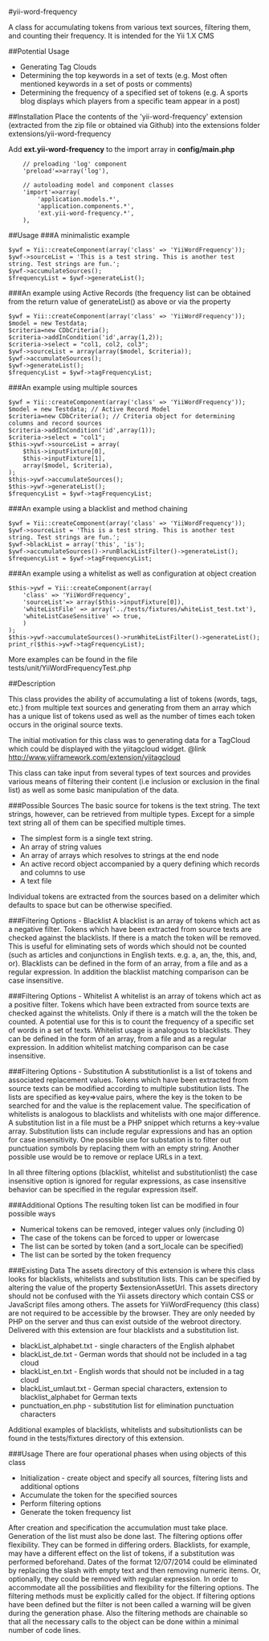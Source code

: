 #yii-word-frequency

A class for accumulating tokens from various text sources, filtering them, and counting their frequency. 
It is intended for the Yii 1.X CMS

##Potential Usage
* Generating Tag Clouds
* Determining the top keywords in a set of texts (e.g. Most often mentioned keywords in a set of posts or comments)
* Determining the frequency of a specified set of tokens (e.g. A sports blog displays which players from a specific team appear in a post)

##Installation
Place the contents of the 'yii-word-frequency' extension (extracted from the zip file 
or obtained via Github) into the extensions folder extensions/yii-word-frequency 

Add **ext.yii-word-frequency** to the import array in **config/main.php**
~~~	
	// preloading 'log' component
	'preload'=>array('log'),

	// autoloading model and component classes
	'import'=>array(
		'application.models.*',
		'application.components.*',
		'ext.yii-word-frequency.*', 
	),
~~~

##Usage
###A minimalistic example
~~~
$ywf = Yii::createComponent(array('class' => 'YiiWordFrequency'));
$ywf->sourceList = 'This is a test string. This is another test string. Test strings are fun.';
$ywf->accumulateSources();
$frequencyList = $ywf->generateList();
~~~

###An example using Active Records 
(the frequency list can be obtained from the return value of generateList() as above 
 or via the property 

	$ywf = Yii::createComponent(array('class' => 'YiiWordFrequency'));
	$model = new Testdata;
	$criteria=new CDbCriteria();
	$criteria->addInCondition('id',array(1,2)); 
	$criteria->select = "col1, col2, col3";
	$ywf->sourceList = array(array($model, $criteria));
	$ywf->accumulateSources();
	$ywf->generateList();
	$frequencyList = $ywf->tagFrequencyList;

###An example using multiple sources

	$ywf = Yii::createComponent(array('class' => 'YiiWordFrequency'));
	$model = new Testdata; // Active Record Model
	$criteria=new CDbCriteria(); // Criteria object for determining columns and record sources
	$criteria->addInCondition('id',array(1)); 
	$criteria->select = "col1";
	$this->ywf->sourceList = array(
		$this->inputFixture[0],
		$this->inputFixture[1],
		array($model, $criteria),
	);
	$this->ywf->accumulateSources();
	$this->ywf->generateList();
	$frequencyList = $ywf->tagFrequencyList;

###An example using a blacklist and method chaining 

	$ywf = Yii::createComponent(array('class' => 'YiiWordFrequency'));
	$ywf->sourceList = 'This is a test string. This is another test string. Test strings are fun.';
	$ywf->blackList = array('this', 'is');
	$ywf->accumulateSources()->runBlackListFilter()->generateList();
	$frequencyList = $ywf->tagFrequencyList;

###An example using a whitelist as well as configuration at object creation 

	$this->ywf = Yii::createComponent(array(
		'class' => 'YiiWordFrequency',
		'sourceList'=> array($this->inputFixture[0]),
		'whiteListFile' => array('../tests/fixtures/whiteList_test.txt'),
		'whiteListCaseSensitive' => true,
		)
	);
	$this->ywf->accumulateSources()->runWhiteListFilter()->generateList();
	print_r($this->ywf->tagFrequencyList);

More examples can be found in the file tests/unit/YiiWordFrequencyTest.php

##Description

This class provides the ability of accumulating a list of tokens (words, tags, etc.) from 
multiple text sources and generating from them an array which has a unique list of tokens used 
as well as the number of times each token occurs in the original source texts.

The initial motivation for this class was to generating data for a TagCloud which 
could be displayed with the yiitagcloud widget.
@link http://www.yiiframework.com/extension/yiitagcloud

This class can take input from several types of text sources and provides various means 
of filtering their content (i.e inclusion or exclusion in the final list) as well as some 
basic manipulation of the data.

###Possible Sources
The basic source for tokens is the text string. The text strings, however, can be retrieved from 
multiple types. Except for a simple text string all of them can be specified multiple times.
* The simplest form is a single text string.
* An array of string values
* An array of arrays which resolves to strings at the end node
* An active record object accompanied by a query defining which records and columns to use 
* A text file

Individual tokens are extracted from the sources based on a delimiter which defaults to
space but can be otherwise specified.

###Filtering Options - Blacklist
A blacklist is an array of tokens which act as a negative filter. Tokens which have been extracted
from source texts are checked against the blacklists. If there is a match the token will be removed.
This is useful for eliminating sets of words which should not be counted (such as articles 
and conjunctions in English texts. e.g. a, an, the, this, and, or).
Blacklists can be defined in the form of an array, from a file and as a regular expression. 
In addition the blacklist matching comparison can be case insensitive.

###Filtering Options - Whitelist
A whitelist is an array of tokens which act as a positive filter. Tokens which have been extracted
from source texts are checked against the whitelists. Only if there is a match will the the 
token be counted. A potential use for this is to count the frequency of a specific set of words
in a set of texts. 
Whitelist usage is analogous to blacklists. They can be defined in the form of an array, from 
a file and as a regular expression. In addition whitelist matching comparison can be case insensitive.

###Filtering Options - Substitution
A substitutionlist is a list of tokens and associated replacement values. Tokens which have been 
extracted from source texts can be modified according to multiple substitution lists. The lists are 
specified as key=>value pairs, where the key is the token to be searched for and the value is the
replacement value. The specification of whitelists is analogous to blacklists and whitelists with
one major difference. A substitution list in a file must be a PHP snippet which returns a key->value 
array. Substitution lists can include regular expressions and has an option for case insensitivity.
One possible use for substation is to filter out punctuation symbols by replacing them with an empty string.
Another possible use would be to remove or replace URLs in a text. 

In all three filtering options (blacklist, whitelist and substitutionlist) the case insensitive option 
is ignored for regular expressions, as case insensitive behavior can be specified
in the regular expression itself.

###Additional Options
The resulting token list can be modified in four possible ways
* Numerical tokens can be removed, integer values only (including 0)
* The case of the tokens can be forced to upper or lowercase
* The list can be sorted by token (and a sort_locale can be specified)
* The list can be sorted by the token frequency
 
###Existing Data
The assets directory of this extension is where this class looks for blacklists, whitelists and
substitution lists. This can be specified by altering the value of the property $extensionAssetUrl. 
This assets directory should not be confused with the Yii assets directory which contain CSS or 
JavaScript files among others. The assets for YiiWordFrequency (this class) are not required to 
be accessible by the browser. They are only needed by PHP on the server and thus can exist outside
of the webroot directory.
Delivered with this extension are four blacklists and a substitution list. 
* blackList_alphabet.txt 	- single characters of the English alphabet
* blackList_de.txt			- German words that should not be included in a tag cloud
* blackList_en.txt			- English words that should not be included in a tag cloud
* blackList_umlaut.txt		- German special characters, extension to blacklist_alphabet for German texts
* punctuation_en.php		- substitution list for elimination punctuation characters
 
Additional examples of blacklists, whitelists and subsitutionlists can be found in the tests/fixtures
directory of this extension.
 
###Usage
There are four operational phases when using objects of this class
* Initialization - create object and specify all sources, filtering lists and additional options
* Accumulate the token for the specified sources
* Perform filtering options
* Generate the token frequency list 

After creation and specification the accumulation must take place. Generation of the list must also 
be done last. The filtering options offer flexibility. They can be formed in differing orders. 
Blacklists, for example, may have a different effect on the list of tokens, if a substitution
was performed beforehand. Dates of the format 12/07/2014 could be eliminated by replacing the slash 
with empty text and then removing numeric items. Or, optionally, they could be removed with regular
expression. In order to accommodate all the possibilities and flexibility for the filtering options.
The filtering methods must be explicitly called for the object. If filtering options have been defined
but the filter is not been called a warning will be given during the generation phase.
Also the filtering methods are chainable so that all the necessary calls to the object can 
be done within a minimal number of code lines.
